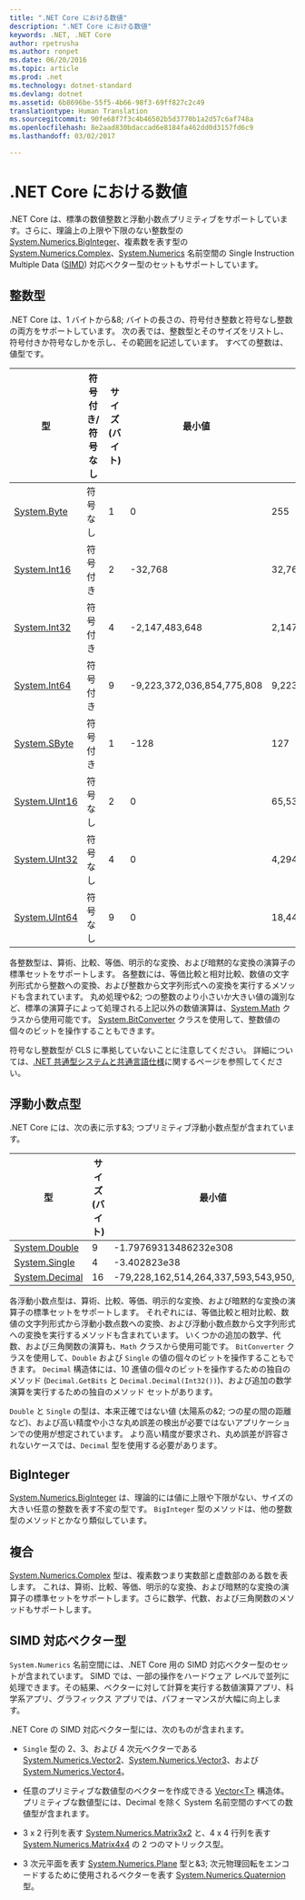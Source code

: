 ```yaml
---
title: ".NET Core における数値"
description: ".NET Core における数値"
keywords: .NET, .NET Core
author: rpetrusha
ms.author: ronpet
ms.date: 06/20/2016
ms.topic: article
ms.prod: .net
ms.technology: dotnet-standard
ms.devlang: dotnet
ms.assetid: 6b8696be-55f5-4b66-98f3-69ff827c2c49
translationtype: Human Translation
ms.sourcegitcommit: 90fe68f7f3c4b46502b5d3770b1a2d57c6af748a
ms.openlocfilehash: 8e2aad830bdaccad6e8184fa462dd0d3157fd6c9
ms.lasthandoff: 03/02/2017

---
```


# <a name="numerics-in-net-core"></a>.NET Core における数値

.NET Core は、標準の数値整数と浮動小数点プリミティブをサポートしています。さらに、理論上の上限や下限のない整数型の [System.Numerics.BigInteger](https://docs.microsoft.com/dotnet/core/api/System.Numerics.BigInteger)、複素数を表す型の [System.Numerics.Complex](https://docs.microsoft.com/dotnet/core/api/System.Numerics.Complex)、[System.Numerics](https://docs.microsoft.com/dotnet/core/api/System.Numerics) 名前空間の Single Instruction Multiple Data ([SIMD](https://en.wikipedia.org/wiki/SIMD)) 対応ベクター型のセットもサポートしています。 

## <a name="integral-types"></a>整数型

.NET Core は、1 バイトから&8; バイトの長さの、符号付き整数と符号なし整数の両方をサポートしています。 次の表では、整数型とそのサイズをリストし、符号付きか符号なしかを示し、その範囲を記述しています。 すべての整数は、値型です。 

型 | 符号付き/符号なし | サイズ (バイト) | 最小値 | 最大値
---- | --------------- | ------------ | ------------- | -------------
[System.Byte](https://docs.microsoft.com/dotnet/core/api/System.Byte) | 符号なし | 1 | 0 | 255
[System.Int16](https://docs.microsoft.com/dotnet/core/api/System.Int16) | 符号付き | 2 | -32,768 | 32,767
[System.Int32](https://docs.microsoft.com/dotnet/core/api/System.Int32) | 符号付き | 4 | -2,147,483,648 | 2,147,483,647
[System.Int64](https://docs.microsoft.com/dotnet/core/api/System.Int64) | 符号付き | 9 | -9,223,372,036,854,775,808 | 9,223,372,036,854,775,807
[System.SByte](https://docs.microsoft.com/dotnet/core/api/System.SByte) | 符号付き | 1 | -128 | 127
[System.UInt16](https://docs.microsoft.com/dotnet/core/api/System.UInt16) | 符号なし | 2 | 0 | 65,535
[System.UInt32](https://docs.microsoft.com/dotnet/core/api/System.UInt32) | 符号なし | 4 | 0 | 4,294,967,295
[System.UInt64](https://docs.microsoft.com/dotnet/core/api/System.UInt64) | 符号なし | 9 | 0 | 18,446,744,073,709,551,615

各整数型は、算術、比較、等価、明示的な変換、および暗黙的な変換の演算子の標準セットをサポートします。 各整数には、等価比較と相対比較、数値の文字列形式から整数への変換、および整数から文字列形式への変換を実行するメソッドも含まれています。 丸め処理や&2; つの整数のより小さいか大きい値の識別など、標準の演算子によって処理される上記以外の数値演算は、[System.Math](https://docs.microsoft.com/dotnet/core/api/System.Math) クラスから使用可能です。 [System.BitConverter](https://docs.microsoft.com/dotnet/core/api/System.BitConverter) クラスを使用して、整数値の個々のビットを操作することもできます。 
     
符号なし整数型が CLS に準拠していないことに注意してください。 詳細については、[.NET 共通型システムと共通言語仕様](common-type-system.md)に関するページを参照してください。

## <a name="floating-point-types"></a>浮動小数点型

.NET Core には、次の表に示す&3; つプリミティブ浮動小数点型が含まれています。 

型 | サイズ (バイト) | 最小値 | 最大値
---- | ------------ | ------------- | -------------
[System.Double](https://docs.microsoft.com/dotnet/core/api/System.Double) | 9 | -1.79769313486232e308 | 1.79769313486232e308
[System.Single](https://docs.microsoft.com/dotnet/core/api/System.Single) | 4 | -3.402823e38 | 3.402823e38
[System.Decimal](https://docs.microsoft.com/dotnet/core/api/System.Decimal) | 16 | -79,228,162,514,264,337,593,543,950,335 | 79,228,162,514,264,337,593,543,950,335
   
各浮動小数点型は、算術、比較、等価、明示的な変換、および暗黙的な変換の演算子の標準セットをサポートします。 それぞれには、等価比較と相対比較、数値の文字列形式から浮動小数点数への変換、および浮動小数点数から文字列形式への変換を実行するメソッドも含まれています。 いくつかの追加の数学、代数、および三角関数の演算も、`Math` クラスから使用可能です。 `BitConverter` クラスを使用して、`Double` および `Single` の値の個々のビットを操作することもできます。 `Decimal` 構造体には、10 進値の個々のビットを操作するための独自のメソッド (`Decimal.GetBits` と `Decimal.Decimal(Int32())`)、および追加の数学演算を実行するための独自のメソッド セットがあります。 

`Double` と `Single` の型は、本来正確ではない値 (太陽系の&2; つの星の間の距離など)、および高い精度や小さな丸め誤差の検出が必要ではないアプリケーションでの使用が想定されています。 より高い精度が要求され、丸め誤差が許容されないケースでは、`Decimal` 型を使用する必要があります。

## <a name="biginteger"></a>BigInteger

[System.Numerics.BigInteger](https://docs.microsoft.com/dotnet/core/api/System.Numerics.BigInteger) は、理論的には値に上限や下限がない、サイズの大きい任意の整数を表す不変の型です。 `BigInteger` 型のメソッドは、他の整数型のメソッドとかなり類似しています。  

## <a name="complex"></a>複合

[System.Numerics.Complex](https://docs.microsoft.com/dotnet/core/api/System.Numerics.Complex) 型は、複素数つまり実数部と虚数部のある数を表します。 これは、算術、比較、等価、明示的な変換、および暗黙的な変換の演算子の標準セットをサポートします。さらに数学、代数、および三角関数のメソッドもサポートします。 

## <a name="simd-enabled-vector-types"></a>SIMD 対応ベクター型

`System.Numerics` 名前空間には、.NET Core 用の SIMD 対応ベクター型のセットが含まれています。 SIMD では、一部の操作をハードウェア レベルで並列に処理できます。その結果、ベクターに対して計算を実行する数値演算アプリ、科学系アプリ、グラフィックス アプリでは、パフォーマンスが大幅に向上します。 

.NET Core の SIMD 対応ベクター型には、次のものが含まれます。 

* `Single` 型の 2、3、および 4 次元ベクターである [System.Numerics.Vector2](https://docs.microsoft.com/dotnet/core/api/System.Numerics.Vector2)、[System.Numerics.Vector3](https://docs.microsoft.com/dotnet/core/api/System.Numerics.Vector3)、および [System.Numerics.Vector4](https://docs.microsoft.com/dotnet/core/api/System.Numerics.Vector4)。

* 任意のプリミティブな数値型のベクターを作成できる [Vector&lt;T&gt;](https://docs.microsoft.com/dotnet/core/api/System.Numerics.Vector-1) 構造体。 プリミティブな数値型には、Decimal を除く System 名前空間のすべての数値型が含まれます。

* 3 x 2 行列を表す [System.Numerics.Matrix3x2](https://docs.microsoft.com/dotnet/core/api/System.Numerics.Matrix3x2) と、4 x 4 行列を表す [System.Numerics.Matrix4x4](https://docs.microsoft.com/dotnet/core/api/System.Numerics.Matrix4x4) の 2 つのマトリックス型。 

* 3 次元平面を表す [System.Numerics.Plane](https://docs.microsoft.com/dotnet/core/api/System.Numerics.Plane) 型と&3; 次元物理回転をエンコードするために使用されるベクターを表す [System.Numerics.Quaternion](https://docs.microsoft.com/dotnet/core/api/System.Numerics.Quaternion) 型。

